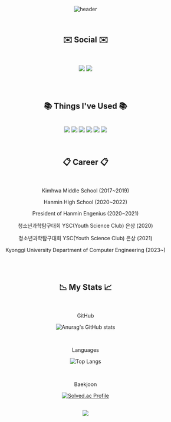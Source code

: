 <div align="center"> 

![header](https://capsule-render.vercel.app/api?type=waving&color=timeAuto&section=header&text=Jsjin&fontColor=feffff)

</br>

## **✉️ Social ✉️**
</br>

<a href="mailto:jsjin7371@gmail.com"><img src="https://img.shields.io/badge/Gmail-D14836?style=for-the-badge&logo=gmail&logoColor=white&link=mailto:jsjin7371@gmail.com"/></a>
<a href="https://jsjin.tistory.com/"><img src="http://img.shields.io/badge/Tistory-000000?style=for-the-badge&logo=tistory&logoColor=white&link=https://jsjin.tistory.com/"/></a>

</br>
</br>

## **📚 Things I've Used 📚**
</br>

<!--dart-->
<img src="https://img.shields.io/badge/Dart-0175C2?style=for-the-badge&logo=flutter&logoColor=white"/>
<!--flutter-->
<img src="https://img.shields.io/badge/Flutter-02569B?style=for-the-badge&logo=flutter&logoColor=white"/>
<!--C -->
<img src="https://img.shields.io/badge/C-A8B9CC?style=for-the-badge&logo=c&logoColor=white"/>
<!--C++-->
<img src="https://img.shields.io/badge/c++-%2300599C.svg?style=for-the-badge&logo=C%2B%2B&logoColor=white"/>
<!--Python-->
<img src="https://img.shields.io/badge/Python-00599C?style=for-the-badge&logo=python&logoColor=white"/>
<!--firebase-->
<img src="https://img.shields.io/badge/Firebase-FFCA28?style=for-the-badge&logo=firebase&logoColor=white"/>

</br>
</br>
</br>

## **📋 Career 📋**
</br>

<p>Kimhwa Middle School (2017~2019)</p>
<p>Hanmin High School (2020~2022)</p>
<p>President of Hanmin Engenius (2020~2021)</p>
<p>청소년과학탐구대회 YSC(Youth Science Club) 은상 (2020)</p>
<p>청소년과학탐구대회 YSC(Youth Science Club) 은상 (2021)</p>
<p>Kyonggi University Department of Computer Engineering (2023~)</p>

</br>
</br>


## **📉 My Stats 📈**
</br>

<p>GitHub</p>

![Anurag's GitHub stats](https://github-readme-stats.vercel.app/api?username=jsjin7371&show_icons=true&theme=transparent)

</br>

<p>Languages</p>

![Top Langs](https://github-readme-stats.vercel.app/api/top-langs/?username=jsjin7371&layout=compact&theme=dark) 

</br>

<p>Baekjoon</p>

[![Solved.ac Profile](http://mazassumnida.wtf/api/v2/generate_badge?boj=jsjin7371)](https://solved.ac/jsjin7371/)

</br>

<img src="https://capsule-render.vercel.app/api?type=waving&color=timeAuto&section=footer"/>

</div>
